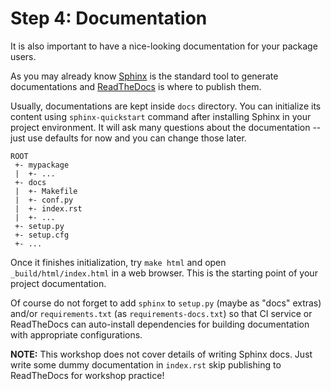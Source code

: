 # Step 4: Documentation

It is also important to have a nice-looking documentation for your package users.

As you may already know [Sphinx](http://www.sphinx-doc.org/) is the standard tool to generate documentations and [ReadTheDocs](https://readthedocs.org/) is where to publish them.

Usually, documentations are kept inside `docs` directory.
You can initialize its content using `sphinx-quickstart` command after installing Sphinx in your project environment.
It will ask many questions about the documentation -- just use defaults for now and you can change those later.

```
ROOT
 +- mypackage
 |  +- ...
 +- docs
 |  +- Makefile
 |  +- conf.py
 |  +- index.rst
 |  +- ...
 +- setup.py
 +- setup.cfg
 +- ...
```

Once it finishes initialization, try `make html` and open `_build/html/index.html` in a web browser.
This is the starting point of your project documentation.

Of course do not forget to add `sphinx` to `setup.py` (maybe as "docs" extras) and/or `requirements.txt` (as `requirements-docs.txt`) so that CI service or ReadTheDocs can auto-install dependencies for building documentation with appropriate configurations.

**NOTE:** This workshop does not cover details of writing Sphinx docs.
Just write some dummy documentation in `index.rst` skip publishing to ReadTheDocs for workshop practice!
